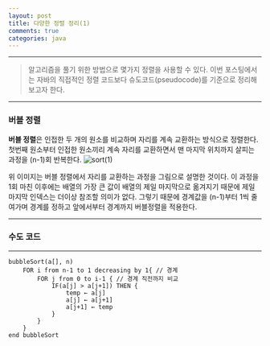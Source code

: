 ```yaml
---
layout: post
title: 다양한 정렬 정리(1)
comments: true
categories: java
---
```

- - -
> 알고리즘을 풀기 위한 방법으로 몇가지 정렬을 사용할 수 있다.
> 이번 포스팅에서는 자바의 직접적인 정렬 코드보다 슈도코드(pseudocode)를 기준으로 정리해보고자 한다.

- - -

### 버블 정렬

**버블 정렬**은 인접한 두 개의 원소를 비교하며 자리를 계속 교환하는 방식으로 정렬한다.
첫번째 원소부터 인접한 원소끼리 계속 자리를 교환하면서 맨 마지막 위치까지 살피는 과정을 (n-1)회 반복한다.
![sort(1)](https://user-images.githubusercontent.com/39397110/109970975-0aa31580-7d39-11eb-9826-cb904cf04290.png)

위 이미지는 버블 정렬에서 자리를 교환하는 과정을 그림으로 설명한 것이다.
이 과정을 1회 마친 이후에는 배열의 가장 큰 값이 배열의 제일 마지막으로 옮겨지기 때문에 제일 마지막 인덱스는 더이상 참조할 의미가 없다. 그렇기 때문에 경계값을 (n-1)부터 1씩 줄여가며 경계를 정하고 앞에서부터 경계까지 버블정렬을 적용한다.

- - -
### 수도 코드 
- - -

```
bubbleSort(a[], n)
    FOR i from n-1 to 1 decreasing by 1{ // 경계 
        FOR j from 0 to i-1 { // 경계 직전까지 비교
            IF(a[j] > a[j+1]) THEN {
                temp ← a[j]
                a[j] ← a[j+1]
                a[j+1] ← temp
            }
        }
    }
end bubbleSort
```